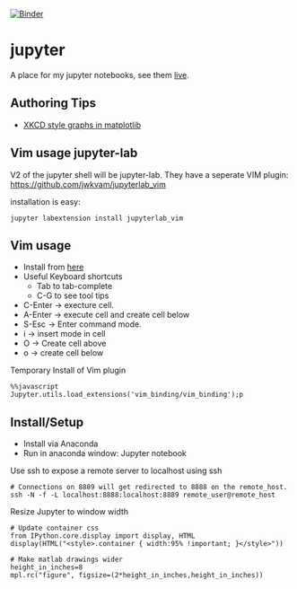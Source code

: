 [![Binder](http://mybinder.org/badge.svg)](http://mybinder.org/repo/idvorkin/jupyter)

# jupyter
A place for my jupyter notebooks, see them [live](http://nbviewer.jupyter.org/github/idvorkin/jupyter).

## Authoring Tips
* [XKCD style graphs in matplotlib](http://nbviewer.jupyter.org/url/jakevdp.github.io/downloads/notebooks/XKCD_sketch_path.ipynb)

## Vim usage jupyter-lab
V2 of the jupyter shell will be jupyter-lab. They have a seperate VIM plugin:
https://github.com/jwkvam/jupyterlab_vim

installation is easy: 

    jupyter labextension install jupyterlab_vim

## Vim usage
* Install from [here](https://github.com/lambdalisue/jupyter-vim-binding)
* Useful Keyboard shortcuts
    * Tab to tab-complete
    * C-G to see tool tips
* C-Enter -> execture cell.
* A-Enter -> execute cell and create cell below
* S-Esc -> Enter command mode.
* i -> insert mode in cell
* O -> Create cell above
* o -> create cell below

Temporary Install of Vim plugin

    %%javascript
    Jupyter.utils.load_extensions('vim_binding/vim_binding');p


## Install/Setup
* Install via Anaconda
* Run in anaconda window: Jupyter notebook

Use ssh to expose a remote server to localhost using ssh

    # Connections on 8889 will get redirected to 8888 on the remote_host.
    ssh -N -f -L localhost:8888:localhost:8889 remote_user@remote_host

Resize Jupyter to window width

    # Update container css
    from IPython.core.display import display, HTML
    display(HTML("<style>.container { width:95% !important; }</style>"))

    # Make matlab drawings wider
    height_in_inches=8
    mpl.rc("figure", figsize=(2*height_in_inches,height_in_inches))

